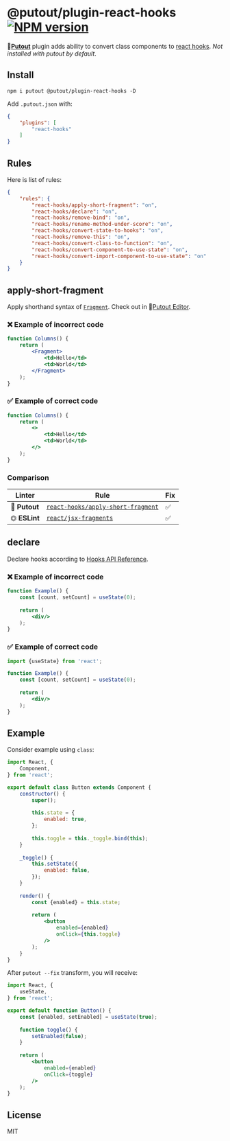 # @putout/plugin-react-hooks [![NPM version][NPMIMGURL]][NPMURL]

[NPMIMGURL]: https://img.shields.io/npm/v/@putout/plugin-react-hooks.svg?style=flat&longCache=true
[NPMURL]: https://npmjs.org/package/@putout/plugin-react-hooks"npm"

🐊[**Putout**](https://github.com/coderaiser/putout) plugin adds ability to convert class components to [react hooks](https://reactjs.org/docs/hooks-intro.html).
*Not installed with putout by default*.

## Install

```
npm i putout @putout/plugin-react-hooks -D
```

Add `.putout.json` with:

```json
{
    "plugins": [
        "react-hooks"
    ]
}
```

## Rules

Here is list of rules:

```json
{
    "rules": {
        "react-hooks/apply-short-fragment": "on",
        "react-hooks/declare": "on",
        "react-hooks/remove-bind": "on",
        "react-hooks/rename-method-under-score": "on",
        "react-hooks/convert-state-to-hooks": "on",
        "react-hooks/remove-this": "on",
        "react-hooks/convert-class-to-function": "on",
        "react-hooks/convert-component-to-use-state": "on",
        "react-hooks/convert-import-component-to-use-state": "on"
    }
}
```

## apply-short-fragment

Apply shorthand syntax of [`Fragment`](https://reactjs.org/docs/fragments.html#short-syntax).
Check out in 🐊[Putout Editor](https://putout.cloudcmd.io/#/gist/c809eeaa9d7e8e11e14ad2df7eaad8bf/0ee504f4dd52bfa48ffeda2de7b919ec30550e4b).

### ❌ Example of incorrect code

```jsx
function Columns() {
    return (
        <Fragment>
            <td>Hello</td>
            <td>World</td>
        </Fragment>
    );
}
```

### ✅ Example of correct code

```jsx
function Columns() {
    return (
        <>
            <td>Hello</td>
            <td>World</td>
        </>
    );
}
```

### Comparison

Linter | Rule | Fix
--------|-------|------------|
🐊 **Putout** | [`react-hooks/apply-short-fragment`](https://github.com/coderaiser/putout/tree/master/packages/plugin-react-hooks#apply-short-fragment) | ✅
⏣ **ESLint** | [`react/jsx-fragments`](https://github.com/jsx-eslint/eslint-plugin-react/blob/master/docs/rules/jsx-fragments.md) | ✅

## declare

Declare hooks according to [Hooks API Reference](https://reactjs.org/docs/hooks-reference.html).

### ❌ Example of incorrect code

```jsx
function Example() {
    const [count, setCount] = useState(0);
    
    return (
        <div/>
    );
}
```

### ✅ Example of correct code

```jsx
import {useState} from 'react';

function Example() {
    const [count, setCount] = useState(0);
    
    return (
        <div/>
    );
}
```

## Example

Consider example using `class`:

```jsx
import React, {
    Component,
} from 'react';

export default class Button extends Component {
    constructor() {
        super();
        
        this.state = {
            enabled: true,
        };
        
        this.toggle = this._toggle.bind(this);
    }
    
    _toggle() {
        this.setState({
            enabled: false,
        });
    }
    
    render() {
        const {enabled} = this.state;
        
        return (
            <button
                enabled={enabled}
                onClick={this.toggle}
            />
        );
    }
}
```

After `putout --fix` transform, you will receive:

```jsx
import React, {
    useState,
} from 'react';

export default function Button() {
    const [enabled, setEnabled] = useState(true);
    
    function toggle() {
        setEnabled(false);
    }
    
    return (
        <button
            enabled={enabled}
            onClick={toggle}
        />
    );
}
```

## License

MIT
